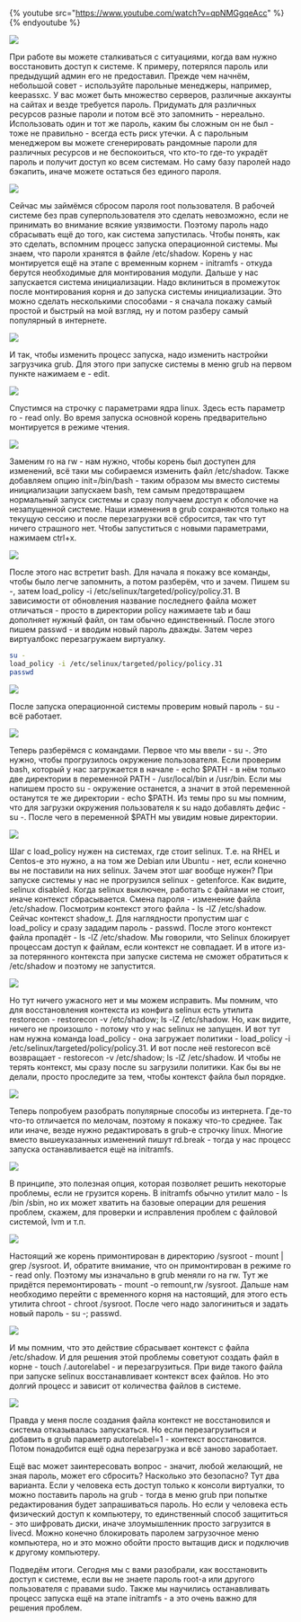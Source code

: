 {% youtube src="https://www.youtube.com/watch?v=qpNMGgqeAcc" %}{% endyoutube %}

![](images/48/keepassxc.png)

При работе вы можете сталкиваться с ситуациями, когда вам нужно восстановить доступ к системе. К примеру, потерялся пароль или предыдущий админ его не предоставил. Прежде чем начнём, небольшой совет - используйте парольные менеджеры, например, keepassxc. У вас может быть множество серверов, различные аккаунты на сайтах и везде требуется пароль. Придумать для различных ресурсов разные пароли и потом всё это запомнить - нереально. Использовать один и тот же пароль, каким бы сложным он не был - тоже не правильно - всегда есть риск утечки. А с парольным менеджером вы можете сгенерировать рандомные пароли для различных ресурсов и не беспокоиться, что кто-то где-то украдёт пароль и получит доступ ко всем системам. Но саму базу паролей надо бэкапить, иначе можете остаться без единого пароля.

![](images/48/boot.png)

Сейчас мы займёмся сбросом пароля root пользователя. В рабочей системе без прав суперпользователя это сделать невозможно, если не принимать во внимание всякие уязвимости. Поэтому пароль надо сбрасывать ещё до того, как система запустилась. Чтобы понять, как это сделать, вспомним процесс запуска операционной системы. Мы знаем, что пароли хранятся в файле /etc/shadow. Корень у нас монтируется ещё на этапе с временным корнем - initramfs - откуда берутся необходимые для монтирования модули. Дальше у нас запускается система инициализации. Надо вклиниться в промежуток после монтирования корня и до запуска системы инициализации. Это можно сделать несколькими способами - я сначала покажу самый простой и быстрый на мой взгляд, ну и потом разберу самый популярный в интернете.

![](images/48/grub.png)

И так, чтобы изменить процесс запуска, надо изменить настройки загрузчика grub. Для этого при запуске системы в меню grub на первом пункте нажимаем e - edit.

![](images/48/grub_edit.png)

Спустимся на строчку с параметрами ядра linux. Здесь есть параметр ro - read only. Во время запуска основной корень предварительно монтируется в режиме чтения.

![](images/48/grub_edited.png)

Заменим ro на rw - нам нужно, чтобы корень был доступен для изменений, всё таки мы собираемся изменить файл /etc/shadow. Также добавляем опцию init=/bin/bash - таким образом мы вместо системы инициализации запускаем bash, тем самым предотвращаем нормальный запуск системы и сразу получаем доступ к оболочке на незапущенной системе. Наши изменения в grub сохраняются только на текущую сессию и после перезагрузки всё сбросится, так что тут ничего страшного нет. Чтобы запуститься с новыми параметрами, нажимаем ctrl+x.

![](images/48/passwd1.png)

После этого нас встретит bash. Для начала я покажу все команды, чтобы было легче запомнить, а потом разберём, что и зачем. Пишем su -, затем load_policy -i /etc/selinux/targeted/policy/policy.31. В зависимости от обновления название последнего файла может отличаться - просто в директории policy нажимаете tab и баш дополняет нужный файл, он там обычно единственный. После этого пишем passwd - и вводим новый пароль дважды. Затем через виртуалбокс перезагружаем виртуалку.

```bash
su -
load_policy -i /etc/selinux/targeted/policy/policy.31
passwd
```

![](images/48/check1.png)

После запуска операционной системы проверим новый пароль - su - всё работает.

![](images/48/echopath.png)

Теперь разберёмся с командами. Первое что мы ввели - su -. Это нужно, чтобы прогрузилось окружение пользователя. Если проверим bash, который у нас загружается в начале - echo $PATH - в нём только две директории в переменной PATH - /usr/local/bin и /usr/bin. Если мы напишем просто su - окружение останется, а значит в этой переменной останутся те же директории - echo $PATH. Из темы про su мы помним, что для загрузки окружения пользователя к su надо добавлять дефис - su -. После чего в переменной $PATH мы увидим новые директории.

![](images/48/lslz.png)

Шаг с load_policy нужен на системах, где стоит selinux. Т.е. на RHEL и Centos-е это нужно, а на том же Debian или Ubuntu - нет, если конечно вы не поставили на них selinux. Зачем этот шаг вообще нужен? При запуске системы у нас не прогрузился selinux - getenforce. Как видите, selinux disabled. Когда selinux выключен, работать с файлами не стоит, иначе контекст сбрасывается. Смена пароля - изменение файла /etc/shadow. Посмотрим контекст этого файла - ls -lZ /etc/shadow. Сейчас контекст shadow_t. Для наглядности пропустим шаг с load_policy и сразу зададим пароль - passwd. После этого контекст файла пропадёт - ls -lZ /etc/shadow. Мы говорили, что Selinux блокирует процессам доступ к файлам, если контекст не совпадает. И в итоге из-за потерянного контекста при запуске система не сможет обратиться к /etc/shadow и поэтому не запустится.

![](images/48/restorecon.png)

Но тут ничего ужасного нет и мы можем исправить. Мы помним, что для восстановления контекста из конфига selinux есть утилита restorecon - restorecon -v /etc/shadow; ls -lZ /etc/shadow. Но, как видите, ничего не произошло - потому что у нас selinux не запущен. И вот тут нам нужна команда load_policy - она загружает политики - load_policy -i /etc/selinux/targeted/policy/policy.31. И вот после неё restorecon всё возвращает - restorecon -v /etc/shadow; ls -lZ /etc/shadow. И чтобы не терять контекст, мы сразу после su загрузили политики. Как бы вы не делали, просто проследите за тем, чтобы контекст файла был порядке.

![](images/48/rdbreak.png)

Теперь попробуем разобрать популярные способы из интернета. Где-то что-то отличается по мелочам, поэтому я покажу что-то среднее. Так или иначе, везде нужно редактировать в grub-е строчку linux. Многие вместо вышеуказанных изменений пишут rd.break - тогда у нас процесс запуска останавливается ещё на initramfs.

![](images/48/initramfs.png)

В принципе, это полезная опция, которая позволяет решить некоторые проблемы, если не грузится корень. В initramfs обычно утилит мало - ls /bin /sbin, но их может хватить на базовые операции для решения проблем, скажем, для проверки и исправления проблем с файловой системой, lvm и т.п.

![](images/48/chroot.png)

Настоящий же корень примонтирован в директорию /sysroot - mount | grep /sysroot. И, обратите внимание, что он примонтирован в режиме ro - read only. Поэтому мы изначально в grub меняли ro на rw. Тут же придётся перемонтировать - mount -o remount,rw /sysroot. Дальше нам необходимо перейти с временного корня на настоящий, для этого есть утилита chroot - chroot /sysroot. После чего надо залогиниться и задать новый пароль - su -; passwd.

![](images/48/autorelabel.png)

И мы помним, что это действие сбрасывает контекст с файла /etc/shadow. И для решения этой проблемы советуют создать файл в корне - touch /.autorelabel - и перезагрузиться. При виде такого файла при запуске selinux восстанавливает контекст всех файлов. Но это долгий процесс и зависит от количества файлов в системе.

![](images/48/autorelabel1.png)

Правда у меня после создания файла контекст не восстановился и система отказывалась запускаться. Но если перезагрузиться и добавить в grub параметр autorelabel=1 -  контекст восстановится. Потом понадобится ещё одна перезагрузка и всё заново заработает.

Ещё вас может заинтересовать вопрос - значит, любой желающий, не зная пароль, может его сбросить? Насколько это безопасно? Тут два варианта. Если у человека есть доступ только к консоли виртуалки, то можно поставить пароль на grub - тогда в меню grub при попытке редактирования будет запрашиваться пароль. Но если у человека есть физический доступ к компьютеру, то единственный способ защититься - это шифровать диски, иначе злоумышленник просто загрузится в livecd. Можно конечно блокировать паролем загрузочное меню компьютера, но и это можно обойти просто вытащив диск и подключив к другому компьютеру.

Подведём итоги. Сегодня мы с вами разобрали, как восстановить доступ к системе, если вы не знаете пароль root-а или другого пользователя с правами sudo. Также мы научились останавливать процесс запуска ещё на этапе initramfs - а это очень важно для решения проблем.
